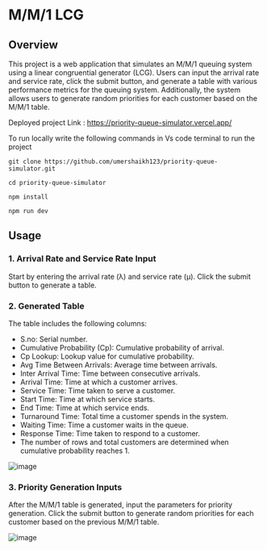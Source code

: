 # M/M/1 LCG


## Overview
This project is a web application that simulates an M/M/1 queuing system using a linear congruential generator (LCG). Users can input the arrival rate and service rate, click the submit button, and generate a table with various performance metrics for the queuing system. Additionally, the system allows users to generate random priorities for each customer based on the M/M/1 table.

Deployed project Link : 
https://priority-queue-simulator.vercel.app/

To run locally write the following commands in Vs code terminal to run the project
```
git clone https://github.com/umershaikh123/priority-queue-simulator.git

cd priority-queue-simulator

npm install

npm run dev
```


## Usage

### 1. Arrival Rate and Service Rate Input
Start by entering the arrival rate (λ) and service rate (µ).
Click the submit button to generate a table.

### 2. Generated Table
The table includes the following columns:

- S.no: Serial number.
- Cumulative Probability (Cp): Cumulative probability of arrival.
- Cp Lookup: Lookup value for cumulative probability.
- Avg Time Between Arrivals: Average time between arrivals.
- Inter Arrival Time: Time between consecutive arrivals.
- Arrival Time: Time at which a customer arrives.
- Service Time: Time taken to serve a customer.
- Start Time: Time at which service starts.
- End Time: Time at which service ends.
- Turnaround Time: Total time a customer spends in the system.
- Waiting Time: Time a customer waits in the queue.
- Response Time: Time taken to respond to a customer.
- The number of rows and total customers are determined when cumulative probability reaches 1.

![image](https://github.com/umershaikh123/priority-queue-simulator/assets/42178214/0246ff46-54cf-445b-ab31-fd9c549e6369)

### 3. Priority Generation Inputs
After the M/M/1 table is generated, input the parameters for priority generation.
Click the submit button to generate random priorities for each customer based on the previous M/M/1 table.

![image](https://github.com/umershaikh123/priority-queue-simulator/assets/42178214/e4ce3685-a389-4a71-870c-fc1fa89db3a9)




 

